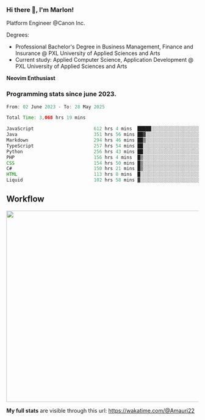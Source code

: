 
### Hi there 👋, I'm Marlon!

Platform Engineer @Canon Inc.

Degrees: 
- Professional Bachelor's Degree in Business Management, Finance and Insurance @ PXL University of Applied Sciences and Arts
- Current study: Applied Computer Science, Application Development @ PXL University of Applied Sciences and Arts

**Neovim Enthusiast**

### Programming stats since june 2023.
<!--START_SECTION:waka-->

```java
From: 02 June 2023 - To: 28 May 2025

Total Time: 3,068 hrs 19 mins

JavaScript                      612 hrs 4 mins  █████░░░░░░░░░░░░░░░░░░░░   19.50 %
Java                            351 hrs 56 mins ██▓░░░░░░░░░░░░░░░░░░░░░░   11.21 %
Markdown                        294 hrs 46 mins ██▒░░░░░░░░░░░░░░░░░░░░░░   09.39 %
TypeScript                      257 hrs 54 mins ██░░░░░░░░░░░░░░░░░░░░░░░   08.22 %
Python                          256 hrs 43 mins ██░░░░░░░░░░░░░░░░░░░░░░░   08.18 %
PHP                             156 hrs 4 mins  █▒░░░░░░░░░░░░░░░░░░░░░░░   04.97 %
CSS                             154 hrs 50 mins █▒░░░░░░░░░░░░░░░░░░░░░░░   04.93 %
C#                              150 hrs 21 mins █▒░░░░░░░░░░░░░░░░░░░░░░░   04.79 %
HTML                            113 hrs 8 mins  █░░░░░░░░░░░░░░░░░░░░░░░░   03.61 %
Liquid                          102 hrs 58 mins ▓░░░░░░░░░░░░░░░░░░░░░░░░   03.28 %
```

<!--END_SECTION:waka-->

## Workflow
<a href="https://wakatime.com"><img width="750" height="500" src="https://wakatime.com/share/@Amauri22/c9755ad7-b574-44e4-a9ee-ddb3582724ea.png" /></a>

**My full stats** are visible through this url: https://wakatime.com/@Amauri22
